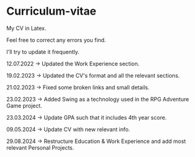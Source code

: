 # Curriculum-vitae

My CV in Latex.

Feel free to correct any errors you find.

I'll try to update it frequently.

12.07.2022 -> Updated the Work Experience section.

19.02.2023 -> Updated the CV's format and all the relevant sections.

21.02.2023 -> Fixed some broken links and small details.

23.02.2023 -> Added Swing as a technology used in the RPG Adventure Game project.

23.03.2024 -> Update GPA such that it includes 4th year score. 

09.05.2024 -> Update CV with new relevant info.

29.08.2024 -> Restructure Education & Work Experience and add most relevant Personal Projects.
